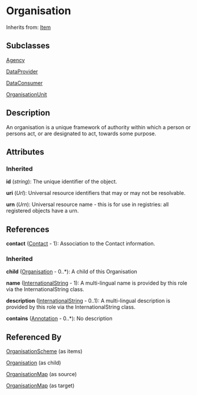 
# Organisation

Inherits from: [Item](../Base/Item.md)

## Subclasses

[Agency](Agency.md)

[DataProvider](DataProvider.md)

[DataConsumer](DataConsumer.md)

[OrganisationUnit](OrganisationUnit.md)



## Description

An organisation is a unique framework of authority within which a person or persons act, or are designated to act, towards some purpose.


## Attributes

### Inherited

**id** (*string*): The unique identifier of the object.

**uri** (*Url*): Universal resource identifiers that may or may not be resolvable.

**urn** (*Urn*): Universal resource name - this is for use in registries: all registered objects have a urn.



## References

**contact** ([Contact](Contact.md) - 1): Association to the Contact information.

### Inherited

**child** ([Organisation](Organisation.md) - 0..*): A child of this Organisation

**name** ([InternationalString](../Base/InternationalString.md) - 1): A multi-lingual name is provided by this role via the InternationalString class.

**description** ([InternationalString](../Base/InternationalString.md) - 0..1): A multi-lingual description is provided by this role via the InternationalString class.

**contains** ([Annotation](../Base/Annotation.md) - 0..*): No description



## Referenced By

[OrganisationScheme](OrganisationScheme.md) (as items)

[Organisation](Organisation.md) (as child)

[OrganisationMap](../ItemSchemeMaps/OrganisationMap.md) (as source)

[OrganisationMap](../ItemSchemeMaps/OrganisationMap.md) (as target)


